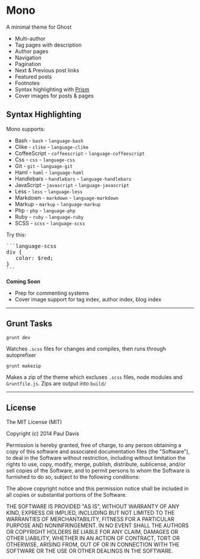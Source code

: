 # Mono

A minimal theme for Ghost

* Multi-author
* Tag pages with description
* Author pages
* Navigation
* Pagination
* Next & Previous post links
* Featured posts
* Footnotes
* Syntax highlighting with [Prism](http://prismjs.com/)
* Cover images for posts & pages

## Syntax Highlighting

Mono supports:

* Bash - `bash` - `language-bash`
* Clike - `clike` - `language-clike`
* CoffeeScript - `coffeescript` - `language-coffeescript`
* Css - `css` - `language-css`
* Git - `git` - `language-git`
* Haml - `haml` - `language-haml`
* Handlebars - `handlebars` - `language-handlebars`
* JavaScript - `javascript` - `language-javascript`
* Less - `less` - `language-less`
* Markdown - `markdown` - `language-markdown`
* Markup - `markup` - `language-markup`
* Php - `php` - `language-php`
* Ruby - `ruby` - `language-ruby`
* SCSS - `scss` - `language-scss`

Try this:

<pre>
```language-scss
div {
   color: $red;
}
```
</pre>

**Coming Soon**

* Prep for commenting systems
* Cover image support for tag index, author index, blog index

---

## Grunt Tasks

```
grunt dev
```

Watches `.scss` files for changes and compiles, then runs through autoprefixer

```
grunt makezip
```

Makes a zip of the theme which excluses `.scss` files, node modules and `Gruntfile.js`.
Zips are output into `build/`

---

## License

The MIT License (MIT)

Copyright (c) 2014 Paul Davis

Permission is hereby granted, free of charge, to any person obtaining a copy
of this software and associated documentation files (the "Software"), to deal
in the Software without restriction, including without limitation the rights
to use, copy, modify, merge, publish, distribute, sublicense, and/or sell
copies of the Software, and to permit persons to whom the Software is
furnished to do so, subject to the following conditions:

The above copyright notice and this permission notice shall be included in all
copies or substantial portions of the Software.

THE SOFTWARE IS PROVIDED "AS IS", WITHOUT WARRANTY OF ANY KIND, EXPRESS OR
IMPLIED, INCLUDING BUT NOT LIMITED TO THE WARRANTIES OF MERCHANTABILITY,
FITNESS FOR A PARTICULAR PURPOSE AND NONINFRINGEMENT. IN NO EVENT SHALL THE
AUTHORS OR COPYRIGHT HOLDERS BE LIABLE FOR ANY CLAIM, DAMAGES OR OTHER
LIABILITY, WHETHER IN AN ACTION OF CONTRACT, TORT OR OTHERWISE, ARISING FROM,
OUT OF OR IN CONNECTION WITH THE SOFTWARE OR THE USE OR OTHER DEALINGS IN THE
SOFTWARE.
